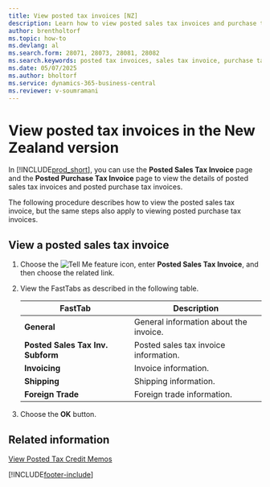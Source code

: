 ```yaml
---
title: View posted tax invoices [NZ]
description: Learn how to view posted sales tax invoices and purchase tax invoices in the New Zealand version of Business Central
author: brentholtorf
ms.topic: how-to
ms.devlang: al
ms.search.form: 28071, 28073, 28081, 28082
ms.search.keywords: posted tax invoices, sales tax invoice, purchase tax invoice, New Zealand version
ms.date: 05/07/2025
ms.author: bholtorf
ms.service: dynamics-365-business-central
ms.reviewer: v-soumramani
---
```


# View posted tax invoices in the New Zealand version

In [!INCLUDE[prod_short](../../includes/prod_short.md)], you can use the **Posted Sales Tax Invoice** page and the **Posted Purchase Tax Invoice** page to view the details of posted sales tax invoices and posted purchase tax invoices.  

The following procedure describes how to view the posted sales tax invoice, but the same steps also apply to viewing posted purchase tax invoices.  

## View a posted sales tax invoice

1. Choose the ![Tell Me feature](../../media/ui-search/search_small.png "Tell me what you want to do") icon, enter **Posted Sales Tax Invoice**, and then choose the related link.  
1. View the FastTabs as described in the following table.  

    |FastTab|Description|  
    |-------------|---------------------------------------|  
    |**General**|General information about the invoice.|  
    |**Posted Sales Tax Inv. Subform**|Posted sales tax invoice information.|  
    |**Invoicing**|Invoice information.|  
    |**Shipping**|Shipping information.|  
    |**Foreign Trade**|Foreign trade information.|  

1. Choose the **OK** button.  

## Related information

[View Posted Tax Credit Memos](how-to-view-posted-tax-credit-memos.md)

[!INCLUDE[footer-include](../../includes/footer-banner.md)]
